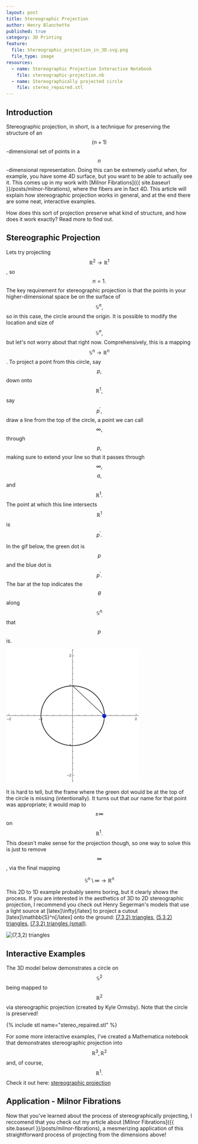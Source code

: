 ```yaml
---
layout: post
title: Stereographic Projection
author: Henry Blanchette
published: true
category: 3D Printing
feature:
  file: Stereographic_projection_in_3D.svg.png
  file_type: image
resources:
  - name: Stereographic Projection Interactive Notebook
    file: stereographic-projection.nb
  - name: Stereographically projected circle
    file: stereo_repaired.stl
---
```


## Introduction

Stereographic projection, in short, is a technique for preserving the structure of an $$(n+1)$$-dimensional set of points in a $$n$$-dimensional representation. Doing this can be extremely useful when, for example, you have some 4D surface, but you want to be able to actually see it. This comes up in my work with [Milnor Fibrations]({{ site.baseurl }}/posts/milnor-fibrations), where the fibers are in fact 4D. This article will explain how stereographic projection works in general, and at the end there are some neat, interactive examples.

How does this sort of projection preserve what kind of structure, and how does it work exactly? Read more to find out.

## Stereographic Projection

Lets try projecting $$\mathbb{R}^2 \rightarrow \mathbb{R}^1$$, so $$n=1.$$ The key requirement for stereographic projection is that the points in your higher-dimensional space be on the surface of $$\mathbb{S}^n,$$ so in this case, the circle around the origin. It is possible to modify the location and size of $$\mathbb{S}^n,$$ but let's not worry about that right now. Comprehensively, this is a mapping $$\mathbb{S}^n \rightarrow \mathbb{R}^n$$. To project a point from this circle, say $$p,$$ down onto $$\mathbb{R}^1,$$ say $$p^\prime,$$ draw a line from the top of the circle, a point we can call $$\infty,$$ through $$p,$$ making sure to extend your line so that it passes through $$\infty,$$$$a,$$ and $$\mathbb{R}^1.$$ The point at which this line intersects $$\mathbb{R}^1$$ is $$p^\prime.$$

In the gif below, the green dot is $$p$$ and the blue dot is $$p^\prime.$$ The bar at the top indicates the $$\theta$$ along $$\mathbb{S}^n$$ that $$p$$ is. 

![](../assets/posts/stereographic-projection/stereographic2D.gif)

It is hard to tell, but the frame where the green dot would be at the top of the circle is missing (intentionally). It turns out that our name for that point was appropriate; it would map to $$\pm \infty$$ on $$\mathbb{R}^1.$$ This doesn't make sense for the projection though, so one way to solve this is just to remove $$\infty$$, via the final mapping

$$
\mathbb{S}^n \setminus \infty \rightarrow \mathbb{R}^n
$$

This 2D to 1D example probably seems boring, but it clearly shows the process. If you are interested in the aesthetics of 3D to 2D stereographic projection, I recommend you check out Henry Segerman's models that use a light source at [latex]\infty[/latex] to project a cutout [latex]\mathbb{S}^n[/latex] onto the ground: [(7,3,2) triangles](https://www.thingiverse.com/thing:1608550), [(5,3,2) triangles](https://www.thingiverse.com/thing:1608531), [(7,3,2) triangles (small)](https://www.thingiverse.com/thing:477006).

![(7,3,2) triangles](https://thingiverse-production-new.s3.amazonaws.com/renders/67/93/fc/10/85/7bcb839d83537413cefdb521bc70cb85_preview_featured.jpg)

## Interactive Examples

The 3D model below demonstrates a circle on $$\mathbb{S}^2$$ being mapped to $$\mathbb{R}^2$$ via stereographic projection (created by Kyle Ormsby). Note that the circle is preserved!

{% include stl name="stereo_repaired.stl" %}

For some more interactive examples, I've created a Mathematica notebook that demonstrates stereographic projection into $$\mathbb{R}^3, \mathbb{R}^2$$ and, of course, $$\mathbb{R}^1.$$ Check it out here: [stereographic projection](../assets/posts/stereographic-projection/stereographic-projection.nb)

## Application - Milnor Fibrations

Now that you've learned about the process of stereographically projecting, I reccomend that you check out my article about [Milnor Fibrations]({{ site.baseurl }}/posts/milnor-fibrations), a mesmerizing application of this straightforward process of projecting from the dimensions above!